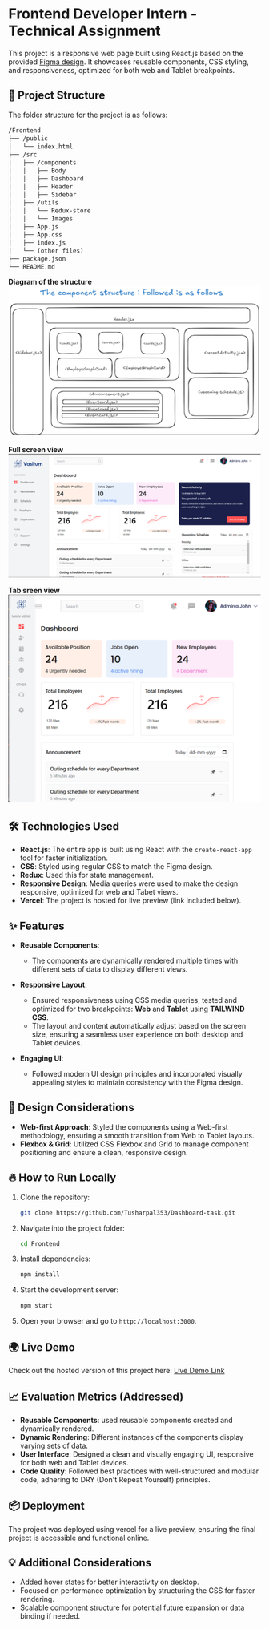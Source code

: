 



# Frontend Developer Intern - Technical Assignment

This project is a responsive web page built using React.js based on the provided [Figma design](https://tinyurl.com/mv5erx9j). It showcases reusable components, CSS styling, and responsiveness, optimized for both web and Tablet breakpoints. 

## 🚀 Project Structure

The folder structure for the project is as follows:

```
/Frontend
├── /public
│   └── index.html
├── /src
│   ├── /components
│   │   ├── Body
│   │   ├── Dashboard
│   │   ├── Header
│   │   ├── Sidebar
│   ├── /utils
│   │   └── Redux-store
│   │   └── Images
│   ├── App.js
│   ├── App.css
│   ├── index.js
│   └── (other files)
├── package.json
└── README.md
```

**Diagram of the structure**
![alt text](image-2.png)

**Full screen view**
![alt text](image-3.png)

**Tab sreen view**
![alt text](image-4.png)

## 🛠️ Technologies Used

- **React.js**: The entire app is built using React with the `create-react-app` tool for faster initialization.
- **CSS**: Styled using regular CSS to match the Figma design.
- **Redux**: Used this for state management.
- **Responsive Design**: Media queries were used to make the design responsive, optimized for web and Tabet views.
- **Vercel**: The project is hosted for live preview (link included below).


## ✨ Features

- **Reusable Components**: 

    - The components are dynamically rendered multiple times with different sets of data to display different views.
  
- **Responsive Layout**:
    - Ensured responsiveness using CSS media queries, tested and optimized for two breakpoints: **Web** and **Tablet** using **TAILWIND CSS**.
    - The layout and content automatically adjust based on the screen size, ensuring a seamless user experience on both desktop and Tablet devices.
  
- **Engaging UI**:
    - Followed modern UI design principles and incorporated visually appealing styles to maintain consistency with the Figma design.
  
## 🎨 Design Considerations

- **Web-first Approach**: Styled the components using a Web-first methodology, ensuring a smooth transition from Web to Tablet layouts.
- **Flexbox & Grid**: Utilized CSS Flexbox and Grid to manage component positioning and ensure a clean, responsive design.

## 🔥 How to Run Locally

1. Clone the repository:
   ```bash
   git clone https://github.com/Tusharpal353/Dashboard-task.git
   ```

2. Navigate into the project folder:
   ```bash
   cd Frontend
   ```

3. Install dependencies:
   ```bash
   npm install
   ```

4. Start the development server:
   ```bash
   npm start
   ```

5. Open your browser and go to `http://localhost:3000`.

## 🌍 Live Demo

Check out the hosted version of this project here: [Live Demo Link](https://dashboard-task-one.vercel.app/) 

## 📈 Evaluation Metrics (Addressed)

- **Reusable Components**: used reusable components created and dynamically rendered.
- **Dynamic Rendering**: Different instances of the components display varying sets of data.
- **User Interface**: Designed a clean and visually engaging UI, responsive for both web and Tablet devices.
- **Code Quality**: Followed best practices with well-structured and modular code, adhering to DRY (Don't Repeat Yourself) principles.

## 📦 Deployment

The project was deployed using vercel for a live preview, ensuring the final project is accessible and functional online.

## 💡 Additional Considerations

- Added hover states for better interactivity on desktop.
- Focused on performance optimization by structuring the CSS for faster rendering.
- Scalable component structure for potential future expansion or data binding if needed.


